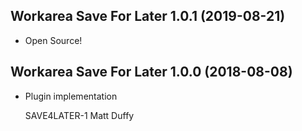 Workarea Save For Later 1.0.1 (2019-08-21)
--------------------------------------------------------------------------------

*   Open Source!
 
 

Workarea Save For Later 1.0.0 (2018-08-08)
--------------------------------------------------------------------------------

*   Plugin implementation

    SAVE4LATER-1
    Matt Duffy



